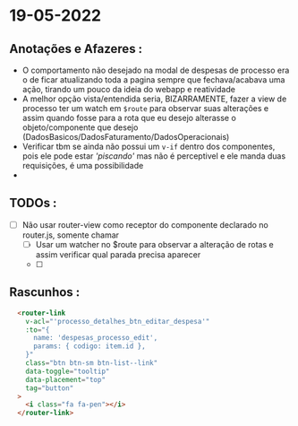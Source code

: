 # 19-05-2022



## Anotações e Afazeres :
- O comportamento não desejado na modal de despesas de processo era o de ficar atualizando toda a pagina sempre que fechava/acabava uma ação, tirando um pouco da ideia do webapp e reatividade
- A melhor opção vista/entendida seria, BIZARRAMENTE, fazer a view de processo ter um watch em `$route` para observar suas alterações e assim quando fosse para a rota que eu desejo alterasse o objeto/componente que desejo (DadosBasicos/DadosFaturamento/DadosOperacionais)
- Verificar tbm se ainda não possui um `v-if` dentro dos componentes, pois ele pode estar *'piscando'* mas não é perceptivel e ele manda duas requisições, é uma possibilidade
- 


## TODOs :
- [ ] Não usar router-view como receptor do componente declarado no router.js, somente chamar
  - [ ] Usar um watcher no $route para observar a alteração de rotas e assim verificar qual parada precisa aparecer
  - [ ] 



## Rascunhos :

```html
  <router-link
    v-acl="'processo_detalhes_btn_editar_despesa'"
    :to="{
      name: 'despesas_processo_edit',
      params: { codigo: item.id },
    }"
    class="btn btn-sm btn-list--link"
    data-toggle="tooltip"
    data-placement="top"
    tag="button"
  >
    <i class="fa fa-pen"></i>
  </router-link>
```